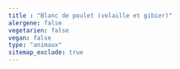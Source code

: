 ```yaml
---
title : "Blanc de poulet (volaille et gibier)"
alergene: false
vegetarien: false
vegan: false
type: "animaux"
sitemap_exclude: true
--- 
```

